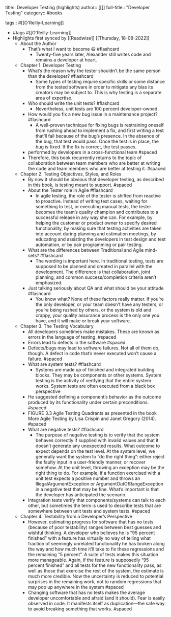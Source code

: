 title:: Developer Testing (highlights)
author:: [[]]
full-title:: "Developer Testing"
category:: #books

tags:: #[[O'Reilly-Learning]]

- #tags #[[O'Reilly-Learning]]
- Highlights first synced by [[Readwise]] [[Thursday, 18-08-2022]]
	- About the Author
		- That’s what I want to become 😃 #flashcard
			- Twenty-five years later, Alexander still writes code and remains a developer at heart.
	- Chapter 1. Developer Testing
		- What’s the reason why the tester shouldn’t be the same person than the developer? #flashcard
			- Some types of testing require specific skills or some distance from the tested software in order to mitigate any bias its creators may be subject to. This is why testing is a separate area of expertise.
		- Who should write the unit tests? #flashcard
			- Nevertheless, unit tests are 100 percent developer-owned.
		- How would you fix a new bug issue in a maintenance project? #flashcard
			- A well-proven technique for fixing bugs is restraining oneself from rushing ahead to implement a fix, and first writing a test that’ll fail because of the bug’s presence. In the absence of the bug, that test would pass. Once the test is in place, the bug is fixed. If the fix is correct, the test passes.
		- performed by developers in a cross-functional team #spaced
		- Therefore, this book recurrently returns to the topic of collaboration between team members who are better at writing the code and team members who are better at testing it. #spaced
	- Chapter 2. Testing Objectives, Styles, and Roles
		- By now it should be obvious that developer testing, as described in this book, is testing meant to support. #spaced
		- About the Tester role in Agile #flashcard
			- In agile testing, the role of the tester is shifted from reactive to proactive. Instead of writing test cases, waiting for something to test, or executing manual tests, the tester becomes the team’s quality champion and contributes to a successful release in any way she can. For example, by helping the customer or product owner to specify desired functionality, by making sure that testing activities are taken into account during planning and estimation meetings, by educating and assisting the developers in test design and test automation, or by pair programming or pair testing.
		- What are the differences between Traditional and Agile mind-sets? #flashcard
			- The wording is important here. In traditional testing, tests are supposed to be planned and created in parallel with the development. The difference is that collaboration, joint planning, and common success/completion criteria aren’t emphasized.
		- Just talking seriously about QA and what should be your attitude #flashcard
			- You know what? None of these factors really matter. If you’re the only developer, or your team doesn’t have any testers, or you’re being rushed by others, or the system is old and crappy, your quality assurance process is the only one you have, and it will make or break your software.
	- Chapter 3. The Testing Vocabulary
		- All developers sometimes make mistakes. These are known as errors in the language of testing. #spaced
		- Errors lead to defects in the software #spaced
		- Defects/bugs may lead to software failures. Not all of them do, though. A defect in code that’s never executed won’t cause a failure. #spaced
		- What are system tests? #flashcard
			- Systems are made up of finished and integrated building blocks. They may be components or other systems. System testing is the activity of verifying that the entire system works. System tests are often executed from a black box perspective
		- He suggested defining a component’s behavior as the outcome produced by its functionality under certain preconditions. #spaced
		- FIGURE 3.3 Agile Testing Quadrants as presented in the book More Agile Testing by Lisa Crispin and Janet Gregory (2014). #spaced
		- What are negative tests? #flashcard
			- The purpose of negative testing is to verify that the system behaves correctly if supplied with invalid values and that it doesn’t generate any unexpected results. What outcome to expect depends on the test level. At the system level, we generally want the system to “do the right thing”: either reject the faulty input in a user-friendly manner, or recover somehow. At the unit level, throwing an exception may be the right thing to do. For example, if a function exercised with a unit test expects a positive number and throws an IllegalArgumentException or ArgumentOutOfRangeException in a negative test that may be fine. What’s important is that the developer has anticipated the scenario.
		- Integration tests verify that components/systems can talk to each other, but sometimes the term is used to describe tests that are somewhere between unit tests and system tests. #spaced
	- Chapter 4. Testability from a Developer’s Perspective
		- However, estimating progress for software that has no tests (because of poor testability) ranges between best guesses and wishful thinking. A developer who believes he is “95 percent finished” with a feature has virtually no way of telling what fraction of seemingly unrelated functionality he has broken along the way and how much time it’ll take to fix these regressions and the remaining “5 percent”. A suite of tests makes this situation more manageable. Again, if the feature is supposedly “95 percent finished” and all tests for the new functionality pass, as well as those that exercise the rest of the system, the estimate is much more credible. Now the uncertainty is reduced to potential surprises in the remaining work, not to random regressions that may pop up anywhere in the system #spaced
		- Changing software that has no tests makes the average developer uncomfortable and afraid (and it should). Fear is easily observed in code. It manifests itself as duplication—the safe way to avoid breaking something that works. #spaced